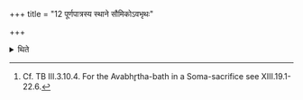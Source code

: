 +++
title = "12 पूर्णपात्रस्य स्थाने सौमिकोऽवभृथः"

+++

<details><summary>थिते</summary>

12. Instead of the (water-)full-pot, there should be the avabhr̥tha-(bath) of a Soma-sacrifice. [^1]  


[^1]: Cf. TB III.3.10.4. For the Avabhr̥tha-bath in a Soma-sacrifice see XIII.19.1-22.6.
</details>
